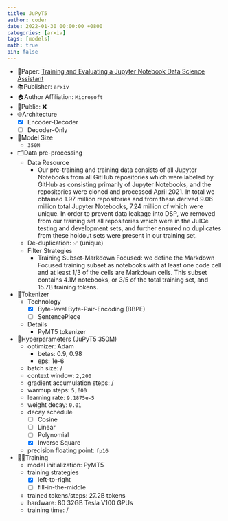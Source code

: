 ```yaml
---
title: JuPyT5
author: coder
date: 2022-01-30 00:00:00 +0800
categories: [arxiv]
tags: [models]
math: true
pin: false
---
```


- 📙Paper: [Training and Evaluating a Jupyter Notebook Data Science Assistant](https://arxiv.org/pdf/2201.12901.pdf)
- 📚Publisher: `arxiv`
- 🏠Author Affiliation: `Microsoft`
- 🔑Public: ❌
- 🌐Architecture
  + [x] Encoder-Decoder
  + [ ] Decoder-Only
- 📏Model Size
  + `350M`
- 🗂️Data pre-processing
  + Data Resource
    * Our pre-training and training data consists of all Jupyter Notebooks from all GitHub repositories which were labeled by GitHub as consisting primarily of Jupyter Notebooks, and the repositories were cloned and processed April 2021. In total we obtained 1.97 million repositories and from these derived 9.06 million total Jupyter Notebooks, 7.24 million of which were unique. In order to prevent data leakage into DSP, we removed from our training set all repositories which were in the JuICe testing and development sets, and further ensured no duplicates from these holdout sets were present in our training set.
  + De-duplication: ✅ (unique)
  + Filter Strategies
    * Training Subset-Markdown Focused: we define the Markdown Focused training subset as notebooks with at least one code cell and at least 1/3 of the cells are Markdown cells. This subset contains 4.1M notebooks, or 3/5 of the total training set, and 15.7B training tokens.
- 🍉Tokenizer
  + Technology
    * [x] Byte-level Byte-Pair-Encoding (BBPE)
    * [ ] SentencePiece
  + Details
    * PyMT5 tokenizer
- 🧪Hyperparameters (JuPyT5 350M)
  + optimizer: Adam
    * betas: 0.9, 0.98
    * eps: 1e-6
  + batch size: /
  + context window: `2,200`
  + gradient accumulation steps: /
  + warmup steps: `5,000`
  + learning rate: `9.1875e-5`
  + weight decay: `0.01`
  + decay schedule
    * [ ] Cosine
    * [ ] Linear
    * [ ] Polynomial
    * [x] Inverse Square
  + precision floating point: `fp16`
- 🏃‍♀️Training
  + model initialization: PyMT5
  + training strategies
    * [x] left-to-right
    * [ ] fill-in-the-middle
  + trained tokens/steps: 27.2B tokens
  + hardware: 80 32GB Tesla V100 GPUs
  + training time: /
